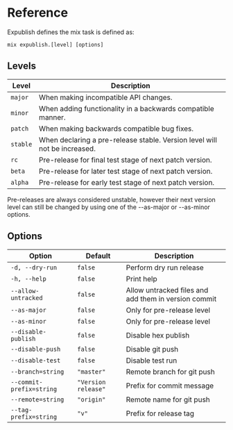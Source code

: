 # Reference

Expublish defines the mix task is defined as:

```
mix expublish.[level] [options]
```

## Levels

| Level    | Description                                                               |
| -------- | ------------------------------------------------------------------------- |
| `major`  | When making incompatible API changes.                                     |
| `minor`  | When adding functionality in a backwards compatible manner.               |
| `patch`  | When making backwards compatible bug fixes.                               |
| `stable` | When declaring a pre-release stable. Version level will not be increased. |
| `rc`     | Pre-release for final test stage of next patch version.                   |
| `beta`   | Pre-release for later test stage of next patch version.                   |
| `alpha`  | Pre-release for early test stage of next patch version.                   |

Pre-releases are always considered unstable, however their next version level can
still be changed by using one of the --as-major or --as-minor options.

## Options

| Option                   | Default             | Description                                          |
| ------------------------ | ------------------- | ---------------------------------------------------- |
| `-d, --dry-run`          | `false`             | Perform dry run release                              |
| `-h, --help`             | `false`             | Print help                                           |
| `--allow-untracked`      | `false`             | Allow untracked files and add them in version commit |
| `--as-major`             | `false`             | Only for pre-release level                           |
| `--as-minor`             | `false`             | Only for pre-release level                           |
| `--disable-publish`      | `false`             | Disable hex publish                                  |
| `--disable-push`         | `false`             | Disable git push                                     |
| `--disable-test`         | `false`             | Disable test run                                     |
| `--branch=string`        | `"master"`          | Remote branch for git push                           |
| `--commit-prefix=string` | `"Version release"` | Prefix for commit message                            |
| `--remote=string`        | `"origin"`          | Remote name for git push                             |
| `--tag-prefix=string`    | `"v"`               | Prefix for release tag                               |
